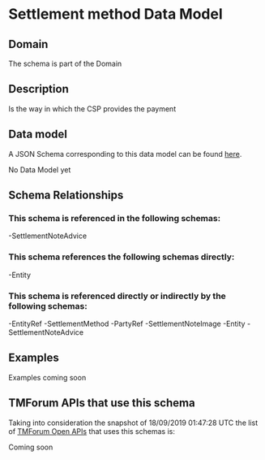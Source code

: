 # Settlement method Data Model

## Domain

The  schema is part of the  Domain

## Description

Is the way in which the CSP provides the payment

## Data model

A JSON Schema corresponding to this data model can be found
[here](https://github.com/tmforum-rand/schemas/blob/master/Customer/SettlementMethod.schema.json).

No Data Model yet

## Schema Relationships

### This schema is referenced in the following schemas:

-SettlementNoteAdvice

### This schema references the following schemas directly:

-Entity

### This schema is referenced directly or indirectly by the following schemas:

-EntityRef
-SettlementMethod
-PartyRef
-SettlementNoteImage
-Entity
-SettlementNoteAdvice



## Examples

Examples coming soon

## TMForum APIs that use this schema

Taking into consideration the snapshot of 18/09/2019 01:47:28 UTC the list of [TMForum Open APIs](https://www.tmforum.org/open-apis/) that uses this schemas is:

Coming soon
